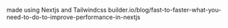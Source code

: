 made using Nextjs and Tailwindcss
builder.io/blog/fast-to-faster-what-you-need-to-do-to-improve-performance-in-nextjs
